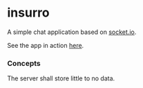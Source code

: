 # insurro

A simple chat application based on [socket.io](socket.io). 

See the app in action [here](https://insurro.herokuapp.com/).

### Concepts

The server shall store little to no data.
